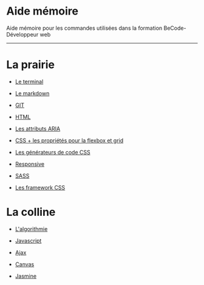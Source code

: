 # Aide mémoire

Aide mémoire pour les commandes utilisées dans la formation BeCode-Développeur web


<hr>

# La prairie

* [Le terminal](https://github.com/CalcagnoLoic/aide_memoire/blob/main/R%C3%A9pertoire/terminal.md)

* [Le markdown](https://github.com/CalcagnoLoic/aide_memoire/blob/main/R%C3%A9pertoire/markdown.md)

* [GIT](https://github.com/CalcagnoLoic/aide_memoire/blob/main/R%C3%A9pertoire/git.md)

* [HTML](https://github.com/CalcagnoLoic/aide_memoire/blob/main/R%C3%A9pertoire/html.md)

* [Les attributs ARIA](https://github.com/CalcagnoLoic/aide_memoire/blob/main/R%C3%A9pertoire/aria.md)

* [CSS + les propriétés pour la flexbox et grid](https://github.com/CalcagnoLoic/aide_memoire/blob/main/R%C3%A9pertoire/css.md)

* [Les générateurs de code CSS](https://github.com/CalcagnoLoic/aide_memoire/blob/main/R%C3%A9pertoire/css_outils.md)

* [Responsive](https://github.com/CalcagnoLoic/aide_memoire/blob/main/R%C3%A9pertoire/responsive.md)

* [SASS](https://github.com/CalcagnoLoic/aide_memoire/blob/main/R%C3%A9pertoire/sass.md)

* [Les framework CSS](https://github.com/CalcagnoLoic/aide_memoire/blob/main/R%C3%A9pertoire/framework.md)

# La colline 

* [L'algorithmie](https://github.com/CalcagnoLoic/aide_memoire/blob/main/R%C3%A9pertoire/algorithmie.md)

* [Javascript](https://github.com/CalcagnoLoic/aide_memoire/blob/main/R%C3%A9pertoire/js.md)

* [Ajax](https://github.com/CalcagnoLoic/aide_memoire/blob/main/R%C3%A9pertoire/chapJS/json_ajax_fetch.md)

* [Canvas](https://github.com/CalcagnoLoic/aide_memoire/blob/main/R%C3%A9pertoire/chapJS/canvas.md)

* [Jasmine](https://github.com/CalcagnoLoic/aide_memoire/blob/main/R%C3%A9pertoire/chapJS/jasmine.md)

